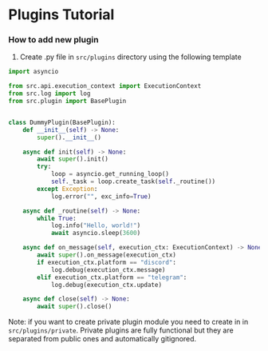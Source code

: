 # Plugins Tutorial

### How to add new plugin

1. Create .py file in `src/plugins` directory using the following template

```py
import asyncio

from src.api.execution_context import ExecutionContext
from src.log import log
from src.plugin import BasePlugin


class DummyPlugin(BasePlugin):
    def __init__(self) -> None:
        super().__init__()

    async def init(self) -> None:
        await super().init()
        try:
            loop = asyncio.get_running_loop()
            self._task = loop.create_task(self._routine())
        except Exception:
            log.error("", exc_info=True)

    async def _routine(self) -> None:
        while True:
            log.info("Hello, world!")
            await asyncio.sleep(3600)

    async def on_message(self, execution_ctx: ExecutionContext) -> None:
        await super().on_message(execution_ctx)
        if execution_ctx.platform == "discord":
            log.debug(execution_ctx.message)
        elif execution_ctx.platform == "telegram":
            log.debug(execution_ctx.update)

    async def close(self) -> None:
        await super().close()

```

Note: if you want to create private plugin module you need to create in in `src/plugins/private`. Private plugins are fully functional but they are separated from public ones and automatically gitignored.

